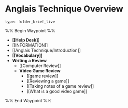 # Anglais Technique Overview
 
```ccard
type: folder_brief_live
```
 
%% Begin Waypoint %%
- **[[Help Desk]]**
- [[INFORMATION]]
- [[Anglais Technique/Introduction]]
- **[[Vocabulary]]**
- **Writing a Review**
	- [[Computer Review]]
	- **Video Game Review**
		- [[game review]]
		- [[Reviewing a game]]
		- [[Taking notes of a game review]]
		- [[What is a good video game]]

%% End Waypoint %%